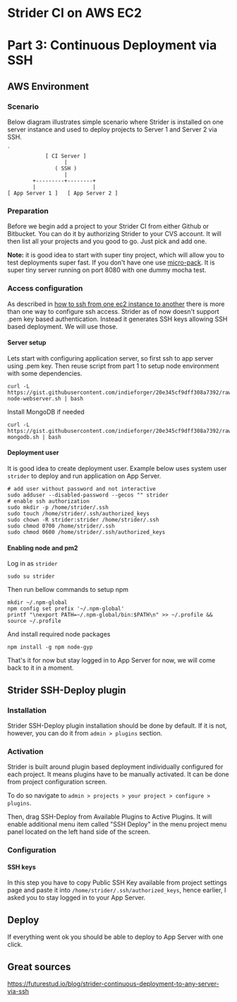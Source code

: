 # Strider CI on AWS EC2
# Part 3: Continuous Deployment via SSH

## AWS Environment

### Scenario

Below diagram illustrates  simple scenario where Strider is installed on one server instance and used to deploy projects to Server 1 and Server 2 via SSH.

```
`
            [ CI Server ]
                  |
               ( SSH )
                  |
        +---------+--------+
        |                  |
[ App Server 1 ]   [ App Server 2 ]

```

### Preparation

Before we begin add a project to your Strider CI from either Github or Bitbucket.
You can do it by authorizing Strider to your CVS account. It will then list all your projects and you good to go.
Just pick and add one.

**Note:** it is good idea to start with super tiny project, which will allow you to test deployments super fast. If you don't have one use [micro-pack](https://github.com/indieforger/micro-pack). It is super tiny server running on port 8080 with one dummy mocha test.

### Access configuration

As described in [how to ssh from one ec2 instance to another](../../aws/how-to-ssh-from-one-aws-ec2-instance-to-another) there is more than one way to configure ssh access. Strider as of now doesn't support .pem key based authentication. Instead it generates SSH keys allowing SSH based deployment. We will use those.

#### Server setup

Lets start with configuring application server, so first ssh to app server using .pem key.
Then reuse script from part 1 to setup node environment with some dependencies.

```
curl -L https://gist.githubusercontent.com/indieforger/20e345cf9dff308a7392/raw/setup-node-webserver.sh | bash
```

Install MongoDB if needed
```
curl -L https://gist.githubusercontent.com/indieforger/20e345cf9dff308a7392/raw/install-mongodb.sh | bash
```

#### Deployment user

It is good idea to create deployment user. Example below uses system user `strider` to deploy and run application on App Server.

```
# add user without password and not interactive
sudo adduser --disabled-password --gecos "" strider
# enable ssh authorization
sudo mkdir -p /home/strider/.ssh
sudo touch /home/strider/.ssh/authorized_keys
sudo chown -R strider:strider /home/strider/.ssh
sudo chmod 0700 /home/strider/.ssh
sudo chmod 0600 /home/strider/.ssh/authorized_keys
```

#### Enabling node and pm2

Log in as `strider`
```
sudo su strider
```

Then run bellow commands to setup npm
```
mkdir ~/.npm-global
npm config set prefix '~/.npm-global'
printf "\nexport PATH=~/.npm-global/bin:$PATH\n" >> ~/.profile && source ~/.profile
```

And install required node packages
```
npm install -g npm node-gyp
```

That's it for now but stay logged in to App Server for now, we will come back to it in a moment.


## Strider SSH-Deploy plugin

### Installation

Strider SSH-Deploy plugin installation should be done by default.
If it is not, however, you can do it from `admin > plugins` section.

### Activation

Strider is built around plugin based deployment individually configured for each project.
It means plugins have to be manually activated. It can be done from project configuration screen.

To do so navigate to `admin > projects > your project > configure > plugins`.

Then, drag SSH-Deploy from Available Plugins to Active Plugins. It will enable additional menu item called "SSH Deploy" in the menu project menu panel located on the left hand side of the screen.

### Configuration

#### SSH keys

In this step you have to copy Public SSH Key available from project settings page and paste it into `/home/strider/.ssh/authorized_keys`, hence earlier, I asked you to stay logged in to your App Server.

####

## Deploy

If everything went ok you should be able to deploy to App Server with one click.


## Great sources
https://futurestud.io/blog/strider-continuous-deployment-to-any-server-via-ssh
